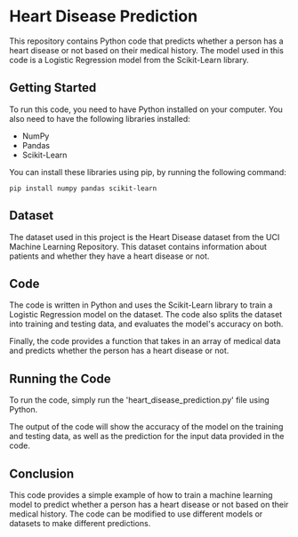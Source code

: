 # Heart Disease Prediction

This repository contains Python code that predicts whether a person has a heart disease or not based on their medical history. The model used in this code is a Logistic Regression model from the Scikit-Learn library.

## Getting Started

To run this code, you need to have Python installed on your computer. You also need to have the following libraries installed:

- NumPy
- Pandas
- Scikit-Learn

You can install these libraries using pip, by running the following command:

```
pip install numpy pandas scikit-learn
```

## Dataset

The dataset used in this project is the Heart Disease dataset from the UCI Machine Learning Repository. This dataset contains information about patients and whether they have a heart disease or not.

## Code

The code is written in Python and uses the Scikit-Learn library to train a Logistic Regression model on the dataset. The code also splits the dataset into training and testing data, and evaluates the model's accuracy on both.

Finally, the code provides a function that takes in an array of medical data and predicts whether the person has a heart disease or not.

## Running the Code

To run the code, simply run the 'heart_disease_prediction.py' file using Python.

The output of the code will show the accuracy of the model on the training and testing data, as well as the prediction for the input data provided in the code.

## Conclusion

This code provides a simple example of how to train a machine learning model to predict whether a person has a heart disease or not based on their medical history. The code can be modified to use different models or datasets to make different predictions.